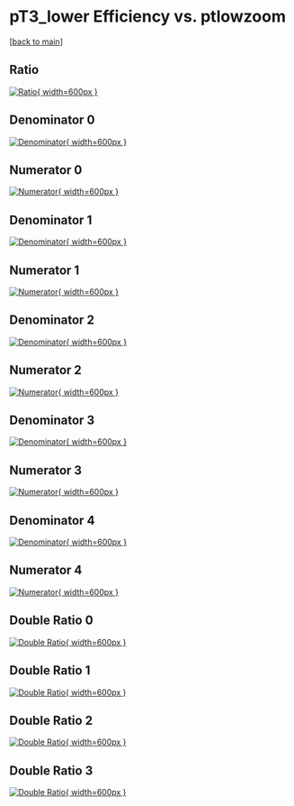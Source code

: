 # pT3_lower Efficiency vs. ptlowzoom

[[back to main](./)]



## Ratio

[![Ratio](../mtv/var/pT3_lower_loweta_13_-1_eff_ptlowzoom.png){ width=600px }](../mtv/var/pT3_lower_loweta_13_-1_eff_ptlowzoom.pdf)

## Denominator 0

[![Denominator](../mtv/den/pT3_lower_loweta_13_-1_eff_ptlowzoom_den0.png){ width=600px }](../mtv/den/pT3_lower_loweta_13_-1_eff_ptlowzoom_den0.pdf)

## Numerator 0

[![Numerator](../mtv/num/pT3_lower_loweta_13_-1_eff_ptlowzoom_num0.png){ width=600px }](../mtv/num/pT3_lower_loweta_13_-1_eff_ptlowzoom_num0.pdf)

## Denominator 1

[![Denominator](../mtv/den/pT3_lower_loweta_13_-1_eff_ptlowzoom_den1.png){ width=600px }](../mtv/den/pT3_lower_loweta_13_-1_eff_ptlowzoom_den1.pdf)

## Numerator 1

[![Numerator](../mtv/num/pT3_lower_loweta_13_-1_eff_ptlowzoom_num1.png){ width=600px }](../mtv/num/pT3_lower_loweta_13_-1_eff_ptlowzoom_num1.pdf)

## Denominator 2

[![Denominator](../mtv/den/pT3_lower_loweta_13_-1_eff_ptlowzoom_den2.png){ width=600px }](../mtv/den/pT3_lower_loweta_13_-1_eff_ptlowzoom_den2.pdf)

## Numerator 2

[![Numerator](../mtv/num/pT3_lower_loweta_13_-1_eff_ptlowzoom_num2.png){ width=600px }](../mtv/num/pT3_lower_loweta_13_-1_eff_ptlowzoom_num2.pdf)

## Denominator 3

[![Denominator](../mtv/den/pT3_lower_loweta_13_-1_eff_ptlowzoom_den3.png){ width=600px }](../mtv/den/pT3_lower_loweta_13_-1_eff_ptlowzoom_den3.pdf)

## Numerator 3

[![Numerator](../mtv/num/pT3_lower_loweta_13_-1_eff_ptlowzoom_num3.png){ width=600px }](../mtv/num/pT3_lower_loweta_13_-1_eff_ptlowzoom_num3.pdf)

## Denominator 4

[![Denominator](../mtv/den/pT3_lower_loweta_13_-1_eff_ptlowzoom_den4.png){ width=600px }](../mtv/den/pT3_lower_loweta_13_-1_eff_ptlowzoom_den4.pdf)

## Numerator 4

[![Numerator](../mtv/num/pT3_lower_loweta_13_-1_eff_ptlowzoom_num4.png){ width=600px }](../mtv/num/pT3_lower_loweta_13_-1_eff_ptlowzoom_num4.pdf)

## Double Ratio 0

[![Double Ratio](../mtv/ratio/pT3_lower_loweta_13_-1_eff_ptlowzoom_ratio0.png){ width=600px }](../mtv/ratio/pT3_lower_loweta_13_-1_eff_ptlowzoom_ratio0.pdf)

## Double Ratio 1

[![Double Ratio](../mtv/ratio/pT3_lower_loweta_13_-1_eff_ptlowzoom_ratio1.png){ width=600px }](../mtv/ratio/pT3_lower_loweta_13_-1_eff_ptlowzoom_ratio1.pdf)

## Double Ratio 2

[![Double Ratio](../mtv/ratio/pT3_lower_loweta_13_-1_eff_ptlowzoom_ratio2.png){ width=600px }](../mtv/ratio/pT3_lower_loweta_13_-1_eff_ptlowzoom_ratio2.pdf)

## Double Ratio 3

[![Double Ratio](../mtv/ratio/pT3_lower_loweta_13_-1_eff_ptlowzoom_ratio3.png){ width=600px }](../mtv/ratio/pT3_lower_loweta_13_-1_eff_ptlowzoom_ratio3.pdf)

